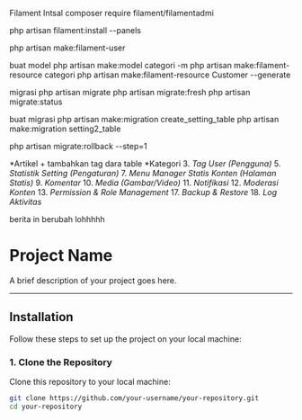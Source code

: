 Filament Intsal
composer require filament/filamentadmi

php artisan filament:install --panels

php artisan make:filament-user

buat model
php artisan make:model categori -m
php artisan make:filament-resource categori
php artisan make:filament-resource Customer --generate

migrasi
php artisan migrate
php artisan migrate:fresh
php artisan migrate:status

buat migrasi
php artisan make:migration create_setting_table
php artisan make:migration setting2_table

php artisan migrate:rollback --step=1

*Artikel + tambahkan tag dara table
*Kategori 3. _Tag_
_User (Pengguna)_ 5. _Statistik_
_Setting (Pengaturan)_ 7. _Menu Manager_
_Statis Konten (Halaman Statis)_ 9. _Komentar_ 10. _Media (Gambar/Video)_ 11. _Notifikasi_ 12. _Moderasi Konten_ 13. _Permission & Role Management_ 17. _Backup & Restore_ 18. _Log Aktivitas_

berita
in berubah lohhhhh

# Project Name

A brief description of your project goes here.

---

## Installation

Follow these steps to set up the project on your local machine:

### 1. Clone the Repository

Clone this repository to your local machine:

```bash
git clone https://github.com/your-username/your-repository.git
cd your-repository
```

